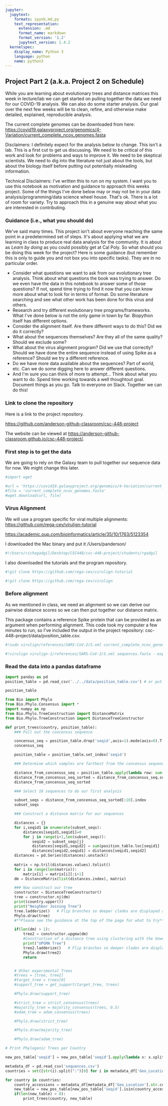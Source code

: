 ```yaml
---
jupyter:
  jupytext:
    formats: ipynb,md,py
    text_representation:
      extension: .md
      format_name: markdown
      format_version: '1.2'
      jupytext_version: 1.4.2
  kernelspec:
    display_name: Python 3
    language: python
    name: python3
---
```


## Project Part 2 (a.k.a. Project 2 on Schedule)
While you are learning about evolutionary trees and distance matrices this week in lecture/lab we can get started on pulling together the data we need for our COVID-19 analysis. We can also do some starter analysis. Our goal over the next few weeks will be to clean, refine, and otherwise make detailed, explained, reproducible analysis.

The current complete genomes can be downloaded from here:
https://covid19.galaxyproject.org/genomics/4-Variation/current_complete_ncov_genomes.fasta

Disclaimers: I definitely expect for the analysis below to change. This isn't a lab. This is a first cut to get us discussing. We need to be critical of this work and look for problems and ways to improve it. We need to be skeptical scientists. We need to dig into the literature not just about the tools, but about the biology itself before putting out potentially misleading information. 

Technical Disclaimers: I've written this to run on my system. I want you to use this notebook as motivation and guidance to approach this weeks project. Some of the things I've done below may or may not be in your data analysis/programming/data science wheel house. That's ok. There is a lot of room for variety. Try to approach this in a genuine way about what you are interested in contributing.


### Guidance (i.e., what you should do)
We've said many times. This project isn't about everyone reaching the same point in a predetermined set of steps. It's about applying what we are learning in class to produce real data analysis for the community. It is about as *Learn by doing* as you could possibly get at Cal Poly. So what should you be doing this week for the project? Here is some guidance (but remember this is only to guide you and not box you into specific tasks). They are in no particular order. 
* Consider what questions we want to ask from our evolutionary tree analysis. Think about what questions the book was trying to answer. Do we even have the data in this notebook to answer some of those questions? If not, spend time trying to find it now that you can know more about what to look for in terms of format. Do some literature searching and see what other work has been done for this virus and others.
* Research and try different evolutionary tree programs/frameworks. What I've done below is not the only game in town by far. Biopython itself has different options.
* Consider the alignment itself. Are there different ways to do this? Did we do it correctly?
* What about the sequences themselves? Are they all of the same quality? Should we exclude some?
* What about the virus alignment program? Did we use that correctly? Should we have done the entire sequence instead of using Spike as a reference? Should we try a different reference. 
* Do we have more data available about the sequences? Part of world, etc. Can we do some digging here to answer different questions.
* And I'm sure you can think of more to attempt... Think about what you want to do. Spend time working towards a well thoughtout goal. Document things as you go. Talk to everyone on Slack. Together we can do this!


### Link to clone the repository
Here is a link to the project repository.

https://github.com/anderson-github-classroom/csc-448-project

The website can be viewed at https://anderson-github-classroom.github.io/csc-448-project/.


### First step is to get the data
We are going to rely on the Galaxy team to pull together our sequence data for now. We might change this later.

```python
#import wget

#url = 'https://covid19.galaxyproject.org/genomics/4-Variation/current_complete_ncov_genomes.fasta'
#file = 'current_complete_ncov_genomes.fasta'
#wget.download(url, file)
```

### Virus Alignment
We will use a program specific for viral multiple alignments: https://github.com/rega-cev/virulign-tutorial

https://academic.oup.com/bioinformatics/article/35/10/1763/5123354

I downloaded the Mac binary and put it /Users/panderson/

```python
#!/Users/richagadgil/Desktop/CSC448/csc-448-project/students/rgadgil
```

I also downloaded the tutorials and the program repository.

```python
#!git clone https://github.com/rega-cev/virulign-tutorial 
```

```python
#!git clone https://github.com/rega-cev/virulign 
```

### Before alignment
As we mentioned in class, we need an alignment so we can derive our pairwise distance scores so we can then put together our distance matrix.

This package contains a reference Spike protein that can be provided as an argument when performing alignment. This code took my computer a few minutes to run, so I've included the output in the project repository: csc-448-project/data/position_table.csv.

```python
#!sudo virulign/references/SARS-CoV-2/S.xml current_complete_ncov_genomes.fasta --exportAlphabet Nucleotides --exportKind PositionTable > position_table.csv
```

```python
#!virulign virulign-1/references/SARS-CoV-2/S.xml sequences.fasta --exportAlphabet Nucleotides --exportKind PositionTable > metadata_table.csv
```

### Read the data into a pandas dataframe

```python
import pandas as pd
position_table = pd.read_csv('../../data/position_table.csv') # or put in the path to csc-448-project/data/position_table.csv
```

```python
position_table
```

```python
from Bio import Phylo
from Bio.Phylo.Consensus import *
import numpy as np
from Bio.Phylo.TreeConstruction import DistanceMatrix
from Bio.Phylo.TreeConstruction import DistanceTreeConstructor

def print_trees(country, position_table):
    ### Pull out the concensus sequence

    concensus_seq = position_table.drop('seqid',axis=1).mode(axis=0).T[0]
    concensus_seq

    position_table = position_table.set_index('seqid')

    ### Determine which samples are farthest from the concensus sequence

    distance_from_concensus_seq = position_table.apply(lambda row: sum(row != concensus_seq),axis=1)
    distance_from_concensus_seq_sorted = distance_from_concensus_seq.sort_values(ascending=False)
    distance_from_concensus_seq_sorted

    ### Select 10 sequences to do our first analysis

    subset_seqs = distance_from_concensus_seq_sorted[:10].index
    subset_seqs

    ### Construct a distance matrix for our sequences

    distances = {}
    for i,seqid1 in enumerate(subset_seqs):
        distances[seqid1,seqid1]=0
        for j in range(i+1,len(subset_seqs)):
            seqid2 = subset_seqs[j]
            distances[seqid1,seqid2] = sum(position_table.loc[seqid1] != position_table.loc[seqid2])
            distances[seqid2,seqid1] = distances[seqid1,seqid2]
    distances = pd.Series(distances).unstack()
 
    matrix = np.tril(distances.values).tolist()
    for i in range(len(matrix)):
        matrix[i] = matrix[i][:i+1]
    dm = DistanceMatrix(list(distances.index), matrix)

    ### Now construct our tree
    constructor = DistanceTreeConstructor()
    tree = constructor.nj(dm)
    print(country.upper())
    print("Neighbor Joining Tree")
    tree.ladderize()   # Flip branches so deeper clades are displayed at top
    Phylo.draw(tree) 
    #**Please see the guidance at the top of the page for what to try**

    if(len(dm) > 1):
        tree2 = constructor.upgma(dm)
        #Construction of a distance tree using clustering with the Unweighted Pair Group Method with Arithmatic Mean (UPGMA) -- stepwise differences
        print("UPGMA Tree")
        tree2.ladderize()   # Flip branches so deeper clades are displayed at top
        Phylo.draw(tree2)
        return


    # Other experimental Trees
    #trees = [tree, tree2]
    #target_tree = trees[0]
    #support_tree = get_support(target_tree, trees)

    #Phylo.draw(support_tree)

    #strict_tree = strict_consensus(trees)
    #majority_tree = majority_consensus(trees, 0.5)
    #adam_tree = adam_consensus(trees)

    #Phylo.draw(strict_tree)

    #Phylo.draw(majority_tree)

    #Phylo.draw(adam_tree)
```


```python
# Print Phylogenic Trees per Country

new_pos_table['seqid'] = new_pos_table['seqid'].apply(lambda x: x.split(".")[0])

metadata_df = pd.read_csv('sequences.csv')
countries = set([str(i).split(":")[0] for i in metadata_df['Geo_Location'].values])

for country in countries:
    country_accessions = metadata_df[metadata_df['Geo_Location'].str.contains(country, na=False)]
    new_table = new_pos_table[new_pos_table['seqid'].isin(country_accessions['Accession'].values)]
    if(len(new_table) > 0):
        print_trees(country, new_table)

```
```python

```

```python

```

